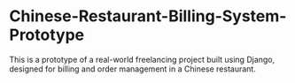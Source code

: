 # Chinese-Restaurant-Billing-System-Prototype
This is a prototype of a real-world freelancing project built using Django, designed for billing and order management in a Chinese restaurant.
